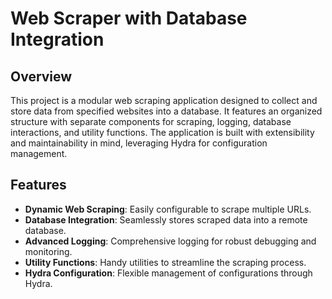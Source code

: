 # Web Scraper with Database Integration

## Overview

This project is a modular web scraping application designed to collect and store data from specified websites into a database. It features an organized structure with separate components for scraping, logging, database interactions, and utility functions. The application is built with extensibility and maintainability in mind, leveraging Hydra for configuration management.

## Features

- **Dynamic Web Scraping**: Easily configurable to scrape multiple URLs.
- **Database Integration**: Seamlessly stores scraped data into a remote database.
- **Advanced Logging**: Comprehensive logging for robust debugging and monitoring.
- **Utility Functions**: Handy utilities to streamline the scraping process.
- **Hydra Configuration**: Flexible management of configurations through Hydra.
